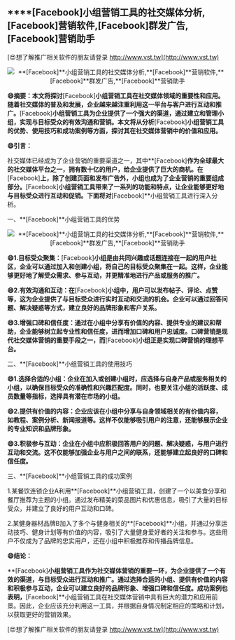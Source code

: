 ## ****[Facebook]**小组营销工具的社交媒体分析,**[Facebook]**营销软件,**[Facebook]**群发广告,**[Facebook]**营销助手**

[😍想了解推广相关软件的朋友请登录 http://www.vst.tw](http://www.vst.tw)

 <center><img src="https://vst.tw/MP4/tuiguang/png/1.png" alt="**[Facebook]**小组营销工具的社交媒体分析,**[Facebook]**营销软件,**[Facebook]**群发广告,**[Facebook]**营销助手"></center>

**😄摘要：本文将探讨**[Facebook]**小组营销工具在社交媒体领域的重要性和应用。随着社交媒体的普及和发展，企业越来越注重利用这一平台与客户进行互动和推广。**[Facebook]**小组营销工具为企业提供了一个强大的渠道，通过建立和管理小组，实现与目标受众的有效沟通和营销。本文将从分析**[Facebook]**小组营销工具的优势、使用技巧和成功案例等方面，探讨其在社交媒体营销中的价值和应用。**

**😄引言：**

社交媒体已经成为了企业营销的重要渠道之一，其中**[Facebook]**作为全球最大的社交媒体平台之一，拥有数十亿的用户，给企业提供了巨大的商机。在**[Facebook]**上，除了创建页面和发布广告外，小组也成为了企业营销的重要组成部分。**[Facebook]**小组营销工具带来了一系列的功能和特点，让企业能够更好地与目标受众进行互动和促销。下面将对**[Facebook]**小组营销工具进行深入分析。

一、**[Facebook]**小组营销工具的优势

 <center><img src="https://vst.tw/MP4/tuiguang/png/4.png" alt="**[Facebook]**小组营销工具的社交媒体分析,**[Facebook]**营销软件,**[Facebook]**群发广告,**[Facebook]**营销助手"></center>

**😄1.目标受众聚集：**[Facebook]**小组是由共同兴趣或话题连接在一起的用户社区，企业可以通过加入和创建小组，将自己的目标受众聚集在一起。这样，企业能够更好地了解受众需求、参与互动，并更精准地进行产品或服务的推广。**

**😄2.有效沟通和互动：在**[Facebook]**小组中，用户可以发布帖子、评论、点赞等，这为企业提供了与目标受众进行实时互动和交流的机会。企业可以通过回答问题、解决疑惑等方式，建立良好的品牌形象和客户关系。**

**😄3.增强口碑和信任度：通过在小组中分享有价值的内容、提供专业的建议和帮助，企业能够树立起专业性和信任度，进而增加口碑和用户忠诚度。口碑营销是现代社交媒体营销的重要手段之一，而**[Facebook]**小组正是实现口碑营销的理想平台。**

二、**[Facebook]**小组营销工具的使用技巧

**😄1.选择合适的小组：企业在加入或创建小组时，应选择与自身产品或服务相关的小组，以确保目标受众的准确性和兴趣匹配度。同时，也要关注小组的活跃度、成员数量等指标，选择具有潜在市场的小组。**

**😄2.提供有价值的内容：企业应该在小组中分享与自身领域相关的有价值内容，如教程、案例分析、新闻报道等。这样不仅能够吸引用户的注意，还能够展示企业的专业知识和品牌形象。**

**😄3.积极参与互动：企业在小组中应积极回答用户的问题、解决疑惑，与用户进行互动和交流。这不仅能够加强企业与用户之间的联系，还能够建立起良好的口碑和信任度。**

三、**[Facebook]**小组营销工具的成功案例

1.某餐饮连锁企业A利用**[Facebook]**小组营销工具，创建了一个以美食分享和餐厅推荐为主题的小组。通过发布精美的菜品图片和优惠信息，吸引了大量的目标受众，并建立了良好的用户互动和口碑。

2.某健身器材品牌B加入了多个与健身相关的**[Facebook]**小组，并通过分享运动技巧、健身计划等有价值的内容，吸引了大量健身爱好者的关注和参与。这些用户不仅成为了品牌的忠实用户，还在小组中积极推荐和传播品牌信息。

**😄结论：**

**[Facebook]**小组营销工具作为社交媒体营销的重要一环，为企业提供了一个有效的渠道，与目标受众进行互动和推广。通过选择合适的小组、提供有价值的内容和积极参与互动，企业可以建立良好的品牌形象、增强口碑和信任度。成功案例也表明，**[Facebook]**小组营销工具在社交媒体营销中具有巨大的潜力和应用前景。因此，企业应该充分利用这一工具，并根据自身情况制定相应的策略和计划，以获取更好的营销效果。

[😍想了解推广相关软件的朋友请登录 http://www.vst.tw](http://www.vst.tw)




